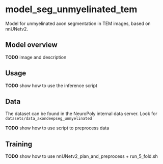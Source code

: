 # model_seg_unmyelinated_tem
Model for unmyelinated axon segmentation in TEM images, based on nnUNetv2.

## Model overview
**TODO** image and description

## Usage
**TODO** show how to use the inference script

## Data
The dataset can be found in the NeuroPoly internal data server. Look for `datasets/data_axondeepseg_unmyelinated`

**TODO** show how to use script to preprocess data


## Training

**TODO** show how to use nnUNetv2_plan_and_preprocess + run_5_fold.sh
